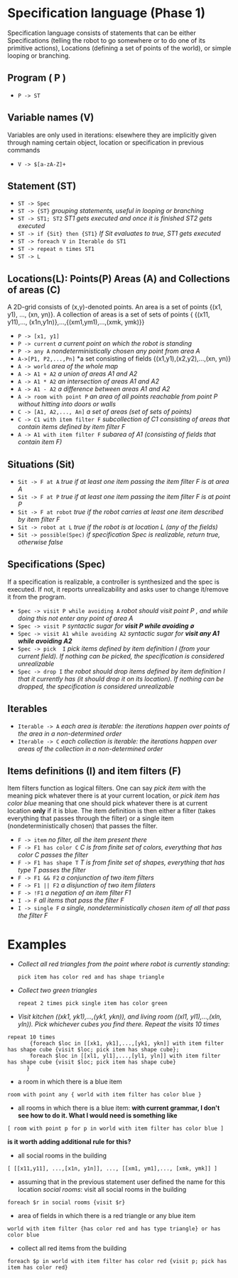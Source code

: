 # Specification language (Phase 1)
Specification language consists of statements that can be either Specifications (telling the robot to go somewhere or to do one of its primitive actions), Locations (defining a set of points of the world), or simple looping or branching.

## Program ( P )
 
  - `P -> ST`

## Variable names (V)
Variables are only used in iterations: elsewhere they are implicitly given through naming certain object, location or specification in previous commands

  - `V -> $[a-zA-Z]+`

## Statement (ST)
 
 - `ST -> Spec`
 - `ST -> {ST}` *grouping statements, useful in looping or branching*
 - `ST -> ST1; ST2` *ST1 gets executed and once it is finished ST2 gets executed*
 - `ST -> if {Sit} then {ST1}`  *If Sit evaluates to true, ST1 gets executed*
 - `ST -> foreach V in Iterable do ST1`
 - `ST -> repeat n times ST1`
 - `ST -> L`

## Locations(L): Points(P) Areas (A) and Collections of areas (C)
A 2D-grid consists of (x,y)-denoted points. An area is a set of points {(x1, y1), ..., (xn, yn)}. A collection of areas is a set of sets of points { {(x11, y11),..., (x1n,y1n)},...,{(xm1,ym1),...,(xmk, ymk)}}

  - `P -> [x1, y1]`
  - `P -> current` *a current point on which the robot is standing*
  - `P -> any A` *nondeterministically chosen any point from area A*
  - `A->[P1, P2,...,Pn]` *a set consisting of fields {(x1,y1),(x2,y2),...,(xn, yn)}
  - `A -> world` *area of the whole map*
  - `A -> A1 + A2` *a union of areas A1 and A2*
  - `A -> A1 * A2` *an intersection of areas A1 and A2*
  - `A -> A1 - A2` *a difference between areas A1 and A2*
  - `A -> room with point P` *an area of all points reachable from point P without hitting into doors or walls*
  - `C -> [A1, A2,..., An]` *a set of areas (set of sets of points)*
  - `C -> C1 with item filter F` *subcollection of C1 consisting of areas that contain items defined by item filter F*
  - `A -> A1 with item filter F` *subarea of A1 (consisting of fields that contain item F)*


## Situations (Sit)
 
 - `Sit -> F at A` *true if at least one item passing the item filter F is at area A*
 - `Sit -> F at P` *true if at least one item passing the item filter F is at point P*
 - `Sit -> F at robot` *true if the robot carries at least one item described by item filter F*
 - `Sit -> robot at L` *true if the robot is at location L (any of the fields)*
 - `Sit -> possible(Spec)` *if specification Spec is realizable, return true, otherwise false*

## Specifications (Spec)
If a specification is realizable, a controller is synthesized and the spec is executed. If not, it reports unrealizability and asks user to change it/remove it from the program. 
 
  - `Spec -> visit P while avoiding A`  *robot should visit point P , and while doing this not enter any point of area A* 
  - `Spec -> visit P`  *syntactic sugar for __visit P while avoiding $`\emptyset`$__* 
  - `Spec -> visit A1 while avoiding A2` *syntactic sugar for __visit any A1 while avoiding A2__*
  - `Spec -> pick  I` *pick items defined by item definition I (from your current field). If nothing can be picked, the specification is considered unrealizable*
  - `Spec -> drop I` *the robot should drop items defined by item definition I that it currently has (it should drop it on its location). If nothing can be dropped, the specification is considered unrealizable*

## Iterables 
 - `Iterable -> A` *each area is iterable: the iterations happen over points of the area in a non-determined order*
 - `Iterable -> C` *each collection is iterable: the iterations happen over areas of the collection in a non-determined order*


## Items definitions (I) and item filters (F)
Item filters function as logical filters. One can say _pick item_ with the meaning pick whatever there is at your current location, or _pick item has color blue_ meaning that one should pick whatever there is at current location **only** if it is blue. The item definition is then either a filter (takes everything that passes through the filter) or a single item (nondeterministically chosen) that passes the filter.

  - `F -> item` _no filter, all the item present there_
  - `F -> F1 has color C` _C is from finite set of colors, everything that has color C passes the filter_
  - `F -> F1 has shape T` _T is from finite set of shapes, everything that has type T passes the filter_
  - `F -> F1 && F2`  _a conjunction of two item filters_
  - `F -> F1 || F2` _a disjunction of two item filaters_
  - `F -> !F1` _a negation of an item filter F1_
  - `I -> F` _all items that pass the filter F_
  - `I -> single F` _a single, nondeterministically chosen item of all that pass the filter F_
 

# Examples
  - *Collect all red triangles from the point where robot is currently standing*: 
    ```
    pick item has color red and has shape triangle
    ```
    
  - *Collect two green triangles*
     ```
    repeat 2 times pick single item has color green
    ```
    
  - *Visit kitchen ((xk1, yk1),...,(yk1, ykn)), and living room ((xl1, yl1),...,(xln, yln)). Pick whichever cubes you find there. Repeat the visits 10 times*
```    
repeat 10 times
       {foreach $loc in [[xk1, yk1],...,[yk1, ykn]] with item filter has shape cube {visit $loc; pick item has shape cube}; 
       foreach $loc in [[xl1, yl1],...,[yl1, yln]] with item filter has shape cube {visit $loc; pick item has shape cube}
      }
```
      
  - a room in which there is a blue item
  ```
  room with point any { world with item filter has color blue }
  ```
  - all rooms in which there is a blue item:
  **with current grammar, I don't see how to do it. What I would need is something like**
  ```
  [ room with point p for p in world with item filter has color blue ]
  ```
  **is it worth adding additional rule for this?**
  
  - all social rooms in the building
  ```
  [ [[x11,y11], ...,[x1n, y1n]], ..., [[xm1, ym1],..., [xmk, ymk]] ]
  ```
  
  - assuming that in the previous statement user defined the name for this location *social rooms*: visit all social rooms in the building
  ```
  foreach $r in social rooms {visit $r}
  ```
  
  - area of fields in which there is a red triangle or any blue item
  ```
  world with item filter {has color red and has type triangle} or has color blue
  ```
  
  - collect all red items from the building
  ```
  foreach $p in world with item filter has color red {visit p; pick has item has color red}
  ```

